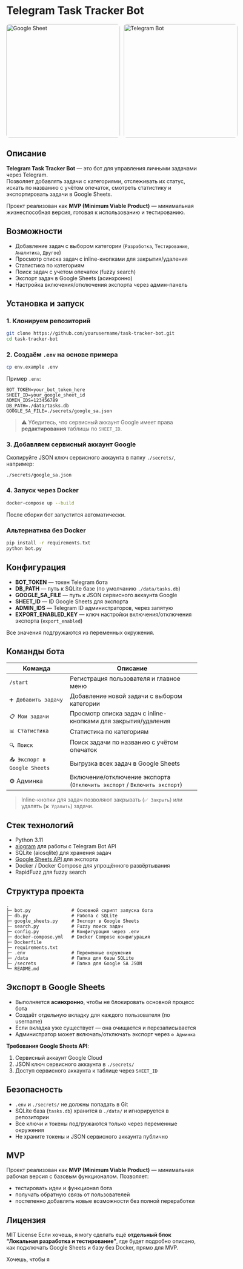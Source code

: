 # Telegram Task Tracker Bot

<div style="display: flex; align-items: flex-start; gap: 10px;">
  <div style="flex: 7;">
    <img src="https://i.ibb.co/cX3TxkYC/image.png" alt="Google Sheet" style="height: 300px; object-fit: contain; border-radius: 8px;" />
  </div>
  <div style="flex: 3;">
    <img src="https://i.ibb.co/Q7Gr2NW8/image.png" alt="Telegram Bot" style="height: 300px; object-fit: contain; border-radius: 8px;" />
  </div>
</div>

## Описание

**Telegram Task Tracker Bot** — это бот для управления личными задачами через Telegram.  
Позволяет добавлять задачи с категориями, отслеживать их статус, искать по названию с учётом опечаток, смотреть статистику и экспортировать задачи в Google Sheets.  

Проект реализован как **MVP (Minimum Viable Product)** — минимальная жизнеспособная версия, готовая к использованию и тестированию.

## Возможности

- Добавление задач с выбором категории (`Разработка`, `Тестирование`, `Аналитика`, `Другое`)  
- Просмотр списка задач с inline-кнопками для закрытия/удаления  
- Статистика по категориям  
- Поиск задач с учетом опечаток (fuzzy search)  
- Экспорт задач в Google Sheets (асинхронно)  
- Настройка включения/отключения экспорта через админ-панель  

## Установка и запуск

### 1. Клонируем репозиторий
```bash
git clone https://github.com/yourusername/task-tracker-bot.git
cd task-tracker-bot
````

### 2. Создаём `.env` на основе примера

```bash
cp env.example .env
```

Пример `.env`:

```
BOT_TOKEN=your_bot_token_here
SHEET_ID=your_google_sheet_id
ADMIN_IDS=123456789
DB_PATH=./data/tasks.db
GOOGLE_SA_FILE=./secrets/google_sa.json
```

> ⚠️ Убедитесь, что сервисный аккаунт Google имеет права **редактирования** таблицы по `SHEET_ID`.

### 3. Добавляем сервисный аккаунт Google

Скопируйте JSON ключ сервисного аккаунта в папку `./secrets/`, например:

```
./secrets/google_sa.json
```

### 4. Запуск через Docker

```bash
docker-compose up --build
```

После сборки бот запустится автоматически.

### Альтернатива без Docker

```bash
pip install -r requirements.txt
python bot.py
```

## Конфигурация

* **BOT\_TOKEN** — токен Telegram бота
* **DB\_PATH** — путь к SQLite базе (по умолчанию `./data/tasks.db`)
* **GOOGLE\_SA\_FILE** — путь к JSON сервисного аккаунта Google
* **SHEET\_ID** — ID Google Sheets для экспорта
* **ADMIN\_IDS** — Telegram ID администраторов, через запятую
* **EXPORT\_ENABLED\_KEY** — ключ настройки включения/отключения экспорта (`export_enabled`)

Все значения подгружаются из переменных окружения.

## Команды бота

| Команда                      | Описание                                                                 |
| ---------------------------- | ------------------------------------------------------------------------ |
| `/start`                     | Регистрация пользователя и главное меню                                  |
| `➕ Добавить задачу`          | Добавление новой задачи с выбором категории                              |
| `📋 Мои задачи`              | Просмотр списка задач с inline-кнопками для закрытия/удаления            |
| `📊 Статистика`              | Статистика по категориям                                                 |
| `🔍 Поиск`                   | Поиск задачи по названию с учётом опечаток                               |
| `📤 Экспорт в Google Sheets` | Выгрузка всех задач в Google Sheets                                      |
| ⚙️ Админка                   | Включение/отключение экспорта (`Отключить экспорт` / `Включить экспорт`) |

> Inline-кнопки для задач позволяют закрывать (`✅ Закрыть`) или удалять (`❌ Удалить`) задачи.

## Стек технологий

* Python 3.11
* [aiogram](https://docs.aiogram.dev/) для работы с Telegram Bot API
* SQLite (aiosqlite) для хранения задач
* [Google Sheets API](https://developers.google.com/sheets/api) для экспорта
* Docker / Docker Compose для упрощённого развёртывания
* RapidFuzz для fuzzy search

## Структура проекта

```
.
├─ bot.py               # Основной скрипт запуска бота
├─ db.py                # Работа с SQLite
├─ google_sheets.py     # Экспорт в Google Sheets
├─ search.py            # Fuzzy поиск задач
├─ config.py            # Конфигурация через .env
├─ docker-compose.yml   # Docker Compose конфигурация
├─ Dockerfile
├─ requirements.txt
├─ .env                 # Переменные окружения
├─ /data                # Папка для базы SQLite
├─ /secrets             # Папка для Google SA JSON
└─ README.md
```

## Экспорт в Google Sheets

* Выполняется **асинхронно**, чтобы не блокировать основной процесс бота
* Создаёт отдельную вкладку для каждого пользователя (по username)
* Если вкладка уже существует — она очищается и перезаписывается
* Администратор может включать/отключать экспорт через `⚙️ Админка`

**Требования Google Sheets API**:

1. Сервисный аккаунт Google Cloud
2. JSON ключ сервисного аккаунта в `./secrets/`
3. Доступ сервисного аккаунта к таблице через `SHEET_ID`

## Безопасность

* `.env` и `./secrets/` не должны попадать в Git
* SQLite база (`tasks.db`) хранится в `./data/` и игнорируется в репозитории
* Все ключи и токены подгружаются только через переменные окружения
* Не храните токены и JSON сервисного аккаунта публично

## MVP

Проект реализован как **MVP (Minimum Viable Product)** — минимальная рабочая версия с базовым функционалом.
Позволяет:

* тестировать идеи и функционал бота
* получать обратную связь от пользователей
* постепенно добавлять новые возможности без полной переработки

## Лицензия

MIT License
Если хочешь, я могу сделать ещё **отдельный блок “Локальная разработка и тестирование”**, где будет подробно описано, как подключать Google Sheets и базу без Docker, прямо для MVP.  

Хочешь, чтобы я 
